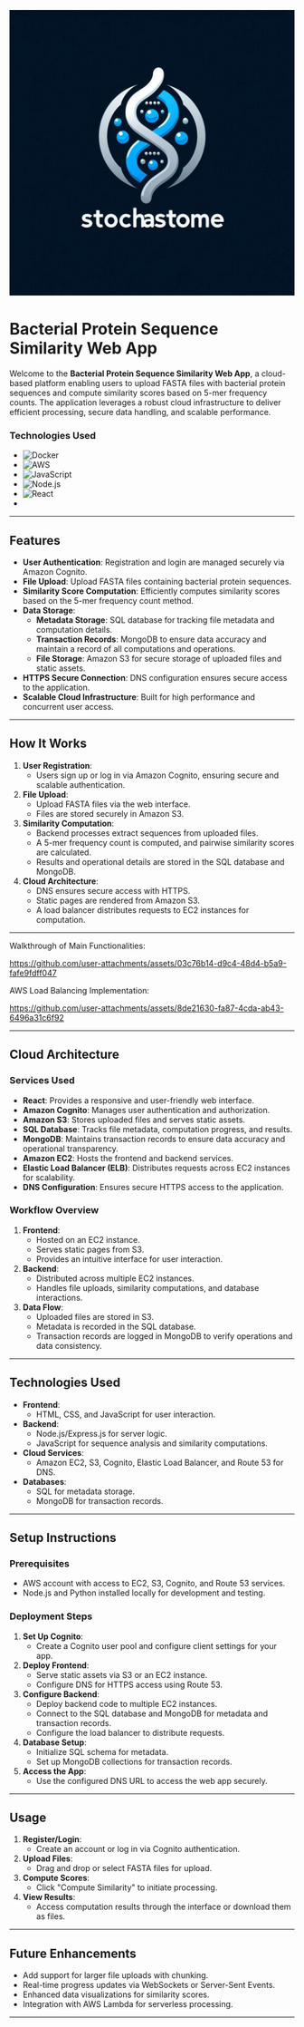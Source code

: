![](client/src/assets/img/stochastome_logo.jfif)

# Bacterial Protein Sequence Similarity Web App

Welcome to the **Bacterial Protein Sequence Similarity Web App**, a cloud-based platform enabling users to upload FASTA files with bacterial protein sequences and compute similarity scores based on 5-mer frequency counts. The application leverages a robust cloud infrastructure to deliver efficient processing, secure data handling, and scalable performance.

### Technologies Used

- ![Docker](https://img.shields.io/badge/Docker-2496ED?logo=docker&logoColor=white)
- ![AWS](https://img.shields.io/badge/AWS-232F3E?logo=amazon-aws&logoColor=white)
- ![JavaScript](https://img.shields.io/badge/JavaScript-F7DF1E?logo=javascript&logoColor=black)
- ![Node.js](https://img.shields.io/badge/Node.js-339933?logo=node.js&logoColor=white)
- ![React](https://img.shields.io/badge/React-61DAFB?logo=react&logoColor=black)
- 
---

## **Features**
- **User Authentication**: Registration and login are managed securely via Amazon Cognito.
- **File Upload**: Upload FASTA files containing bacterial protein sequences.
- **Similarity Score Computation**: Efficiently computes similarity scores based on the 5-mer frequency count method.
- **Data Storage**:
  - **Metadata Storage**: SQL database for tracking file metadata and computation details.
  - **Transaction Records**: MongoDB to ensure data accuracy and maintain a record of all computations and operations.
  - **File Storage**: Amazon S3 for secure storage of uploaded files and static assets.
- **HTTPS Secure Connection**: DNS configuration ensures secure access to the application.
- **Scalable Cloud Infrastructure**: Built for high performance and concurrent user access.

---

## **How It Works**
1. **User Registration**:
   - Users sign up or log in via Amazon Cognito, ensuring secure and scalable authentication.
2. **File Upload**:
   - Upload FASTA files via the web interface.
   - Files are stored securely in Amazon S3.
3. **Similarity Computation**:
   - Backend processes extract sequences from uploaded files.
   - A 5-mer frequency count is computed, and pairwise similarity scores are calculated.
   - Results and operational details are stored in the SQL database and MongoDB.
4. **Cloud Architecture**:
   - DNS ensures secure access with HTTPS.
   - Static pages are rendered from Amazon S3.
   - A load balancer distributes requests to EC2 instances for computation.
---

Walkthrough of Main Functionalities:

https://github.com/user-attachments/assets/03c76b14-d9c4-48d4-b5a9-fafe9fdff047

AWS Load Balancing Implementation:

https://github.com/user-attachments/assets/8de21630-fa87-4cda-ab43-6496a31c6f92

---

## **Cloud Architecture**
### Services Used
- **React**: Provides a responsive and user-friendly web interface. 
- **Amazon Cognito**: Manages user authentication and authorization.
- **Amazon S3**: Stores uploaded files and serves static assets.
- **SQL Database**: Tracks file metadata, computation progress, and results.
- **MongoDB**: Maintains transaction records to ensure data accuracy and operational transparency.
- **Amazon EC2**: Hosts the frontend and backend services.
- **Elastic Load Balancer (ELB)**: Distributes requests across EC2 instances for scalability.
- **DNS Configuration**: Ensures secure HTTPS access to the application.

### Workflow Overview
1. **Frontend**: 
   - Hosted on an EC2 instance.
   - Serves static pages from S3.
   - Provides an intuitive interface for user interaction.
2. **Backend**:
   - Distributed across multiple EC2 instances.
   - Handles file uploads, similarity computations, and database interactions.
3. **Data Flow**:
   - Uploaded files are stored in S3.
   - Metadata is recorded in the SQL database.
   - Transaction records are logged in MongoDB to verify operations and data consistency.

---

## **Technologies Used**
- **Frontend**:
  - HTML, CSS, and JavaScript for user interaction.
- **Backend**:
  - Node.js/Express.js for server logic.
  - JavaScript for sequence analysis and similarity computations.
- **Cloud Services**:
  - Amazon EC2, S3, Cognito, Elastic Load Balancer, and Route 53 for DNS.
- **Databases**:
  - SQL for metadata storage.
  - MongoDB for transaction records.

---

## **Setup Instructions**
### Prerequisites
- AWS account with access to EC2, S3, Cognito, and Route 53 services.
- Node.js and Python installed locally for development and testing.

### Deployment Steps
1. **Set Up Cognito**:
   - Create a Cognito user pool and configure client settings for your app.
2. **Deploy Frontend**:
   - Serve static assets via S3 or an EC2 instance.
   - Configure DNS for HTTPS access using Route 53.
3. **Configure Backend**:
   - Deploy backend code to multiple EC2 instances.
   - Connect to the SQL database and MongoDB for metadata and transaction records.
   - Configure the load balancer to distribute requests.
4. **Database Setup**:
   - Initialize SQL schema for metadata.
   - Set up MongoDB collections for transaction records.
5. **Access the App**:
   - Use the configured DNS URL to access the web app securely.

---

## **Usage**
1. **Register/Login**:
   - Create an account or log in via Cognito authentication.
2. **Upload Files**:
   - Drag and drop or select FASTA files for upload.
3. **Compute Scores**:
   - Click "Compute Similarity" to initiate processing.
4. **View Results**:
   - Access computation results through the interface or download them as files.

---

## **Future Enhancements**
- Add support for larger file uploads with chunking.
- Real-time progress updates via WebSockets or Server-Sent Events.
- Enhanced data visualizations for similarity scores.
- Integration with AWS Lambda for serverless processing.


---
